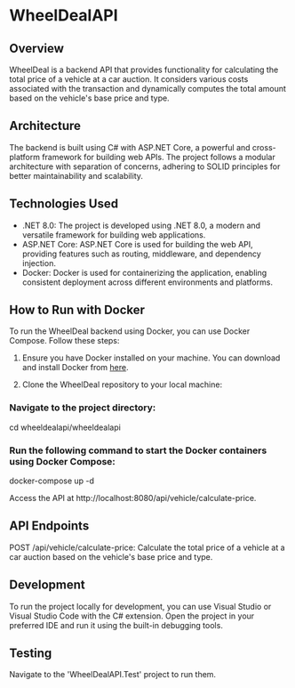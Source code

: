 # WheelDealAPI

## Overview
WheelDeal is a backend API that provides functionality for calculating the total price of a vehicle at a car auction. It considers various costs associated with the transaction and dynamically computes the total amount based on the vehicle's base price and type.

## Architecture
The backend is built using C# with ASP.NET Core, a powerful and cross-platform framework for building web APIs. The project follows a modular architecture with separation of concerns, adhering to SOLID principles for better maintainability and scalability.

## Technologies Used
- .NET 8.0: The project is developed using .NET 8.0, a modern and versatile framework for building web applications.
- ASP.NET Core: ASP.NET Core is used for building the web API, providing features such as routing, middleware, and dependency injection.
- Docker: Docker is used for containerizing the application, enabling consistent deployment across different environments and platforms.

## How to Run with Docker
To run the WheelDeal backend using Docker, you can use Docker Compose. Follow these steps:

1. Ensure you have Docker installed on your machine. You can download and install Docker from [here](https://www.docker.com/get-started).

2. Clone the WheelDeal repository to your local machine:

### Navigate to the project directory:
cd wheeldealapi/wheeldealapi

### Run the following command to start the Docker containers using Docker Compose:
docker-compose up -d

Access the API at http://localhost:8080/api/vehicle/calculate-price.

## API Endpoints
POST /api/vehicle/calculate-price: Calculate the total price of a vehicle at a car auction based on the vehicle's base price and type.

## Development
To run the project locally for development, you can use Visual Studio or Visual Studio Code with the C# extension. Open the project in your preferred IDE and run it using the built-in debugging tools.

## Testing
Navigate to the 'WheelDealAPI.Test' project to run them.